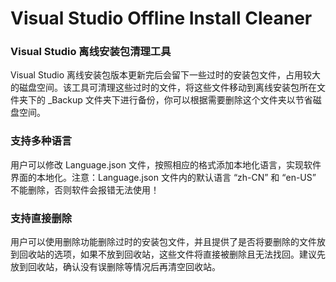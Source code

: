 # Visual Studio Offline Install Cleaner
### Visual Studio 离线安装包清理工具
Visual Studio 离线安装包版本更新完后会留下一些过时的安装包文件，占用较大的磁盘空间。该工具可清理这些过时的文件，将这些文件移动到离线安装包所在文件夹下的 _Backup 文件夹下进行备份，你可以根据需要删除这个文件夹以节省磁盘空间。
### 支持多种语言
用户可以修改 Language.json 文件，按照相应的格式添加本地化语言，实现软件界面的本地化。注意：Language.json 文件内的默认语言 “zh-CN” 和 “en-US” 不能删除，否则软件会报错无法使用！ 
### 支持直接删除
用户可以使用删除功能删除过时的安装包文件，并且提供了是否将要删除的文件放到回收站的选项，如果不放到回收站，这些文件将直接被删除且无法找回。建议先放到回收站，确认没有误删除等情况后再清空回收站。

